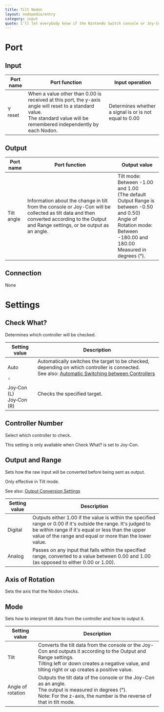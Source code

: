 ```yaml
---
title: Tilt Nodon
layout: nodopedia/entry
category: input
quote: I'll let everybody know if the Nintendo Switch console or Joy-Con is being tilted!
---
```


# Port
## Input
<div class="table-wrapper"><table><thead><tr><th>Port name</th><th>Port function</th><th>Input operation</th></tr></thead><tbody><tr><td>Y reset</td><td>When a value other than 0.00 is received at this port, the y-axis angle will reset to a standard value.<br>The standard value will be remembered independently by each Nodon.</td><td>Determines whether a signal is or is not equal to 0.00</td></tr></tbody></table></div>

## Output
<div class="table-wrapper"><table><thead><tr><th>Port name</th><th>Port function</th><th>Output value</th></tr></thead><tbody><tr><td rowspan="2">Tilt angle</td><td>Information about the change in tilt from the console or Joy-Con will be collected as tilt data and then converted according to the Output and Range settings, or be output as an angle.</td><td>Tilt mode: Between -1.00 and 1.00<br>(The default Output Range is between -0.50 and 0.50)<br>Angle of Rotation mode: Between -180.00 and 180.00<br>Measured in degrees (°).</td></tr></tbody></table></div>

## Connection
None

# Settings
## Check What?
Determines which controller will be checked.

<div class="table-wrapper"><table><thead><tr><th>Setting value</th><th>Description</th></tr></thead><tbody><tr><td>Auto</td><td>Automatically switches the target to be checked, depending on which controller is connected.<br>See also: <a href="/tools/nodopedia/tips/automatic-switching-between-controllers">Automatic Switching between Controllers</a></td></tr><tr><td><br>Joy‑Con (L)<br>Joy‑Con (R)</td><td>Checks the specified target.</td></tr></tbody></table></div>

## Controller Number
Select which controller to check.

This setting is only available when Check What? is set to Joy-Con.

## Output and Range
Sets how the raw input will be converted before being sent as output.

Only effective in Tilt mode.

See also: <a href="/tools/nodopedia/tips/output-conversion-settings">Output Conversion Settings</a>

<div class="table-wrapper"><table><thead><tr><th>Setting value</th><th>Description</th></tr></thead><tbody><tr><td>Digital</td><td>Outputs either 1.00 if the value is within the specified range or 0.00 if it's outside the range. It's judged to be within range if it's equal or less than the upper value of the range and equal or more than the lower value.</td></tr><tr><td>Analog</td><td>Passes on any input that falls within the specified range, converted to a value between 0.00 and 1.00 (as opposed to either 0.00 or 1.00).</td></tr></tbody></table></div>

## Axis of Rotation
Sets the axis that the Nodon checks.

## Mode
Sets how to interpret tilt data from the controller and how to output it.

<div class="table-wrapper"><table><thead><tr><th>Setting value</th><th>Description</th></tr></thead><tbody><tr><td>Tilt</td><td>Converts the tilt data from the console or the Joy-Con and outputs it according to the Output and Range settings.<br>Tilting left or down creates a negative value, and tilting right or up creates a positive value.</td></tr><tr><td>Angle of rotation</td><td>Outputs the tilt data of the console or the Joy-Con as an angle.<br>The output is measured in degrees (°).<br>Note: For the z-axis, the number is the reverse of that in tilt mode.</td></tr></tbody></table></div>